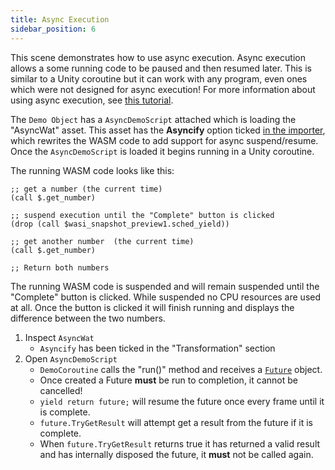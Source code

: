 ```yaml
---
title: Async Execution
sidebar_position: 6
---
```


This scene demonstrates how to use async execution. Async execution allows a some running code to be paused and then resumed later. This is similar to a Unity coroutine but it can work with any program, even ones which were not designed for async execution! For more information about using async execution, see [this tutorial](./../../advanced/asyncify.md).

The `Demo Object` has a `AsyncDemoScript` attached which is loading the "AsyncWat" asset. This asset has the <b>Asyncify</b> option ticked [in the importer](../../reference/editor/import.md#3-transformation), which rewrites the WASM code to add support for async suspend/resume. Once the `AsyncDemoScript` is loaded it begins running in a Unity coroutine.

The running WASM code looks like this:

```wasm
;; get a number (the current time)
(call $.get_number)

;; suspend execution until the "Complete" button is clicked
(drop (call $wasi_snapshot_preview1.sched_yield))

;; get another number  (the current time)
(call $.get_number)

;; Return both numbers
```

The running WASM code is suspended and will remain suspended until the "Complete" button is clicked. While suspended no CPU resources are used at all. Once the button is clicked it will finish running and displays the difference between the two numbers.

1. Inspect `AsyncWat`
    - `Asyncify` has been ticked in the "Transformation" section
2. Open `AsyncDemoScript`
    - `DemoCoroutine` calls the "run()" method and receives a [`Future`](./../../reference/code/future.md) object.
    - Once created a Future **must** be run to completion, it cannot be cancelled!
    - `yield return future;` will resume the future once every frame until it is complete.
    - `future.TryGetResult` will attempt get a result from the future if it is complete.
    - When `future.TryGetResult` returns true it has returned a valid result and has internally disposed the future, it **must** not be called again.